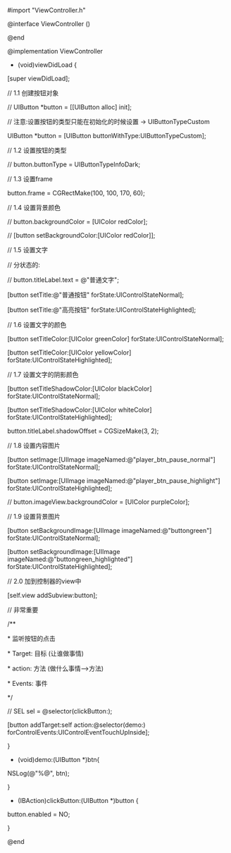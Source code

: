 \#import "ViewController.h"

@interface ViewController \(\)

@end

@implementation ViewController

- \(void\)viewDidLoad {

 \[super viewDidLoad\];

 \/\/ 1.1 创建按钮对象

\/\/ UIButton \*button = \[\[UIButton alloc\] init\];

 \/\/ 注意:设置按钮的类型只能在初始化的时候设置 -&gt; UIButtonTypeCustom

 UIButton \*button = \[UIButton buttonWithType:UIButtonTypeCustom\];



 \/\/ 1.2 设置按钮的类型

\/\/ button.buttonType = UIButtonTypeInfoDark;



 \/\/ 1.3 设置frame

 button.frame = CGRectMake\(100, 100, 170, 60\);



 \/\/ 1.4 设置背景颜色

\/\/ button.backgroundColor = \[UIColor redColor\];

\/\/ \[button setBackgroundColor:\[UIColor redColor\]\];



 \/\/ 1.5 设置文字

 \/\/ 分状态的:

\/\/ button.titleLabel.text = @"普通文字";

 \[button setTitle:@"普通按钮" forState:UIControlStateNormal\];

 \[button setTitle:@"高亮按钮" forState:UIControlStateHighlighted\];



 \/\/ 1.6 设置文字的颜色

 \[button setTitleColor:\[UIColor greenColor\] forState:UIControlStateNormal\];

 \[button setTitleColor:\[UIColor yellowColor\] forState:UIControlStateHighlighted\];



 \/\/ 1.7 设置文字的阴影颜色

 \[button setTitleShadowColor:\[UIColor blackColor\] forState:UIControlStateNormal\];

 \[button setTitleShadowColor:\[UIColor whiteColor\] forState:UIControlStateHighlighted\];



 button.titleLabel.shadowOffset = CGSizeMake\(3, 2\);



 \/\/ 1.8 设置内容图片

 \[button setImage:\[UIImage imageNamed:@"player\_btn\_pause\_normal"\] forState:UIControlStateNormal\];

 \[button setImage:\[UIImage imageNamed:@"player\_btn\_pause\_highlight"\] forState:UIControlStateHighlighted\];



\/\/ button.imageView.backgroundColor = \[UIColor purpleColor\];



 \/\/ 1.9 设置背景图片

 \[button setBackgroundImage:\[UIImage imageNamed:@"buttongreen"\] forState:UIControlStateNormal\];

 \[button setBackgroundImage:\[UIImage imageNamed:@"buttongreen\_highlighted"\] forState:UIControlStateHighlighted\];



 \/\/ 2.0 加到控制器的view中

 \[self.view addSubview:button\];



 \/\/ 非常重要

 \/\*\*

 \* 监听按钮的点击

 \* Target: 目标 \(让谁做事情\)

 \* action: 方法 \(做什么事情--&gt;方法\)

 \* Events: 事件

 \*\/

\/\/ SEL sel = @selector\(clickButton:\);

 \[button addTarget:self action:@selector\(demo:\) forControlEvents:UIControlEventTouchUpInside\];

}

- \(void\)demo:\(UIButton \*\)btn{

 NSLog\(@"%@", btn\);

}

- \(IBAction\)clickButton:\(UIButton \*\)button {

 button.enabled = NO;

}

@end



